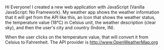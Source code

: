 Hi Everyone!
I created a new web application with JavaScript (Vanilla JavaScript: No Framework).
My weather app shows the weather information that it will get from the API like this, an Icon that shows the weather status, the temperature value (18°C) in Celsius unit, the weather description (clear sky), and then the user's city and country (Indore, IN).

When the user clicks on the temperature value, that will convert it from Celsius to Fahrenheit.
The API provider is http://www.OpenWeatherMap.org
